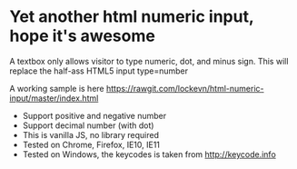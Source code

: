# Yet another html numeric input, hope it's awesome
A textbox only allows visitor to type numeric, dot, and minus sign. This will replace the half-ass HTML5 input type=number

A working sample is here https://rawgit.com/lockevn/html-numeric-input/master/index.html

 
 - Support positive and negative number
 - Support decimal number (with dot)
 - This is vanilla JS, no library required
 - Tested on Chrome, Firefox, IE10, IE11
 - Tested on Windows, the keycodes is taken from http://keycode.info
 
 
